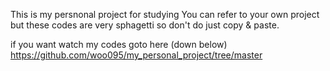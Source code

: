 This is my persnonal project for studying
You can refer to your own project
but these codes are very sphagetti so don't do just copy & paste.

if you want watch my codes goto here (down below)
https://github.com/woo095/my_personal_project/tree/master
